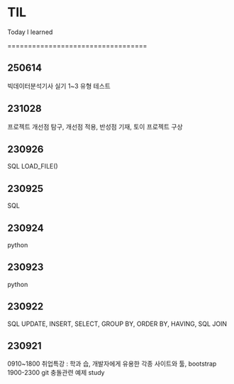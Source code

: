 # TIL
Today I learned

==================================


## 250614
빅데이터분석기사 실기 1~3 유형 테스트

## 231028
프로젝트 개선점 탐구, 개선점 적용, 반성점 기재, 토이 프로젝트 구상

## 230926
SQL LOAD_FILE()

## 230925
SQL

## 230924
python

## 230923
python

## 230922
SQL UPDATE, INSERT, SELECT, GROUP BY, ORDER BY, HAVING, SQL JOIN

## 230921
0910~1800 취업특강 : 학과 습, 개발자에게 유용한 각종 사이트와 툴, bootstrap
1900-2300 git 충돌관련 예제 study

















